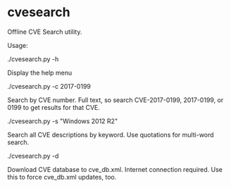 # cvesearch
Offline CVE Search utility.



Usage:



./cvesearch.py -h

  Display the help menu
  
./cvesearch.py -c 2017-0199

  Search by CVE number. Full text, so search CVE-2017-0199, 2017-0199, or 0199 to get results for that CVE.

./cvesearch.py -s "Windows 2012 R2"

  Search all CVE descriptions by keyword. Use quotations for multi-word search.
  
./cvesearch.py -d 

  Download CVE database to cve_db.xml. Internet connection required. Use this to force cve_db.xml updates, too.
